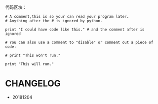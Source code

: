 代码区块：


    # A comment,this is so your can read your program later.
    # Anything after the # is ignored by python.

    print "I could have code like this." # and the comment after is ignored

    # You can also use a comment to "disable" or comment out a piece of code:

    # print "This won't run."

    print "This will run."


# CHANGELOG

- 20181204
